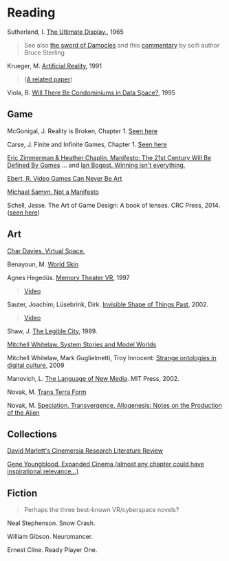 # Reading

Sutherland, I. [The Ultimate Display.](http://worrydream.com/refs/Sutherland%20-%20The%20Ultimate%20Display.pdf), 1965

> See also [the sword of Damocles](http://en.wikipedia.org/wiki/The_Sword_of_Damocles_(virtual_reality)) and this [commentary](http://www.wired.com/2009/09/augmented-reality-the-ultimate-display-by-ivan-sutherland-1965/) by scifi author Bruce Sterling

Krueger, M. [Artificial Reality](http://www.amazon.ca/Artificial-Reality-2-2nd-Edition/dp/0201522608), 1991

> ([A related paper](http://cast.b-ap.net/arc619f11/wp-content/uploads/sites/8/2011/09/krueger-ResponsiveEnvironments.pdf))

Viola, B. [Will There Be Condominiums in Data Space?](http://classes.design.ucla.edu/Spring06/259M/readings/viola.pdf), 1995

## Game

McGonigal, J. Reality is Broken, Chapter 1. [Seen here](http://hci.stanford.edu/courses/cs047n/readings/Reality_is_Broken.pdf)

Carse, J. Finite and Infinite Games, Chapter 1. [Seen here](http://wtf.tw/ref/carse.pdf)

[Eric Zimmerman & Heather Chaplin. Manifesto: The 21st Century Will Be Defined By Games](http://kotaku.com/manifesto-the-21st-century-will-be-defined-by-games-1275355204)
... and [Ian Bogost. Winning isn't everything.](https://medium.com/matter/winning-isnt-everything-255b3a26d1cf)

[Ebert, R. Video Games Can Never Be Art](http://www.rogerebert.com/rogers-journal/video-games-can-never-be-art)

[Michael Samyn. Not a Manifesto](http://notgames.org/blog/2010/03/19/not-a-manifesto/)

Schell, Jesse. The Art of Game Design: A book of lenses. CRC Press, 2014. ([seen here](http://www.sfu.ca/~lws2/summercamp/Art_Game_Design.pdf))

## Art

[Char Davies. Virtual Space.](http://www.immersence.com) 

Benayoun, M. [World Skin](http://www.benayoun.com/projet.php?id=16)

Agnes Hegedüs. [Memory Theater VR](http://www.medienkunstnetz.de/works/memory-theater-vr/), 1997

> [Video](http://zkm.de/en/media/video/agnes-hegedues-memory-theater-vr-1997)

Sauter, Joachim; Lüsebrink, Dirk. [Invisible Shape of Things Past](http://90.146.8.18/en/archives/prix_archive/prix_projekt.asp?iProjectID=2493), 2002.

> [Video](https://vimeo.com/95422036)

Shaw, J. [The Legible City](http://www.jeffrey-shaw.net/html_main/show_work.php?record_id=83), 1989. 

[Mitchell Whitelaw. System Stories and Model Worlds](http://art.runme.org/1140026085-5226-0/system_stories.pdf)

Mitchell Whitelaw, Mark Guglielmetti, Troy Innocent: [Strange ontologies in digital culture](http://teemingvoid.blogspot.ca/2008/04/strange-ontologies.html), 2009


Manovich, L. [The Language of New Media](http://mitpress.mit.edu/books/language-new-media). MIT Press, 2002.

Novak, M. [Trans Terra Form](http://www.krcf.org/krcfhome/PRINT/nonlocated/nlonline/nonMarcos.html)

Novak, M. [Speciation, Transvergence,
Allogenesis: Notes on the Production of the Alien](http://www.mat.ucsb.edu/~marcos/transvergence.pdf) 

## Collections

[David Marlett's Cinemersia Research Literature Review](http://www.dmarlett.com/cin-lit-review)

[Gene Youngblood. Expanded Cinema (almost any chapter could have inspirational relevance...)](http://www.vasulka.org/Kitchen/PDF_ExpandedCinema/book.pdf)

## Fiction

> Perhaps the three best-known VR/cyberspace novels?

Neal Stephenson. Snow Crash.

William Gibson. Neuromancer.

Ernest Cline. Ready Player One.
